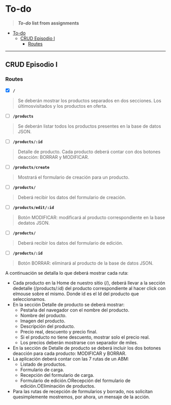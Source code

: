 # To-do
> ***To-do* list from assignments**
>
- [To-do](#to-do)
  - [CRUD Episodio I](#crud-episodio-i)
    - [Routes](#routes)

---

## CRUD Episodio I

### Routes

* [X] **`/`** <br>
>Se deberán mostrar los productos separados en dos secciones. Los últimosvisitados y los productos en oferta.

* [ ] **`/products`** <br>
>Se deberán listar todos los productos presentes en la base de datos JSON.

* [ ] **`/products/:id`** <br>
>Detalle de producto. Cada producto deberá contar con dos botones deacción: BORRAR y MODIFICAR.

* [ ] **`/products/create`** <br>
>Mostrará el formulario de creación para un producto.

* [ ] **`/products/`** <br>
>Deberá recibir los datos del formulario de creación.

* [ ] **`/products/edit/:id`** <br>
>Botón MODIFICAR: modificará al producto correspondiente en la base dedatos JSON.

* [ ] **`/products/`** <br>
>Deberá recibir los datos del formulario de edición.

* [ ] **`/products/:id`** <br>
>Botón BORRAR: eliminará al producto de la base de datos JSON.


A continuación se detalla lo que deberá mostrar cada ruta:
* Cada producto en la Home de nuestro sitio​ ​(/), ​deberá llevar a la sección dedetalle​ (​/products/:id​) del producto correspondiente al hacer click con elmouse sobre el mismo. Donde ​id​ es el Id del producto que seleccionamos.
* En la sección Detalle de producto se deberá mostrar:
  * Pestaña del navegador con el nombre del producto.
  * Nombre del producto.
  * Imagen del producto.
  * Descripción del producto.
  * Precio real, descuento y precio final.
  * Si el producto no tiene descuento, mostrar solo el precio real.
  * Los precios deberán mostrarse con separador de miles.
* En la sección de Detalle de producto se deberá incluir los dos botones deacción para cada producto: MODIFICAR y BORRAR.
* La aplicación deberá contar con las 7 rutas de un ABM:
  * Listado de productos.
  * Formulario de carga.
  * Recepción del formulario de carga.
  * Formulario de edición.○Recepción del formulario de edición.○Eliminación de productos.
* Para las rutas de recepción de formularios y borrado, nos solicitan quesimplemente mostremos, por ahora, un mensaje de la acción.
